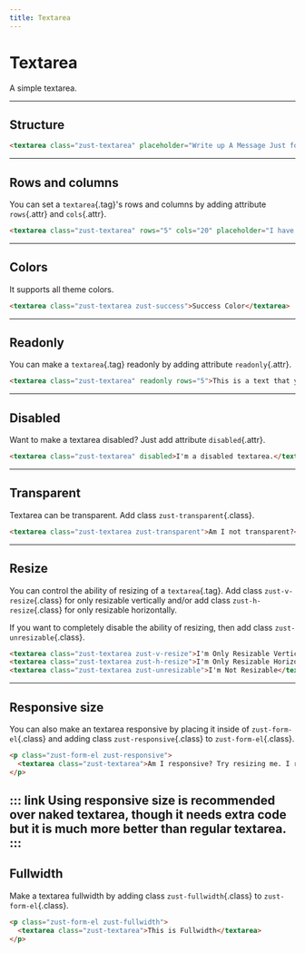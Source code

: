 ```yaml
---
title: Textarea
---
```


# Textarea
A simple textarea.

---


## Structure
```html {snippet}
<textarea class="zust-textarea" placeholder="Write up A Message Just for Me ;)"></textarea>
```
---


## Rows and columns
You can set a `textarea`{.tag}'s rows and columns by adding attribute `rows`{.attr} and `cols`{.attr}.

```html {snippet}
<textarea class="zust-textarea" rows="5" cols="20" placeholder="I have 5 Rows and 20 Columns"></textarea>
```
---


## Colors
It supports all theme colors.

```html {snippet}
<textarea class="zust-textarea zust-success">Success Color</textarea>
```
---


## Readonly
You can make a `textarea`{.tag} readonly by adding attribute `readonly`{.attr}.

```html {snippet}
<textarea class="zust-textarea" readonly rows="5">This is a text that you can just read. You can not change me.</textarea>
```
---


## Disabled
Want to make a textarea disabled? Just add attribute `disabled`{.attr}.

```html {snippet}
<textarea class="zust-textarea" disabled>I'm a disabled textarea.</textarea>
```
---


## Transparent
Textarea can be transparent. Add class `zust-transparent`{.class}.

```html {snippet}
<textarea class="zust-textarea zust-transparent">Am I not transparent?</textarea>
```
---


## Resize
You can control the ability of resizing of a `textarea`{.tag}. Add class `zust-v-resize`{.class} for only resizable vertically and/or add class `zust-h-resize`{.class} for only resizable horizontally.

If you want to completely disable the ability of resizing, then add class `zust-unresizable`{.class}.

```html {snippet}
<textarea class="zust-textarea zust-v-resize">I'm Only Resizable Vertically</textarea>
<textarea class="zust-textarea zust-h-resize">I'm Only Resizable Horizontally</textarea>
<textarea class="zust-textarea zust-unresizable">I'm Not Resizable</textarea>
```
---


## Responsive size
You can also make an textarea responsive by placing it inside of `zust-form-el`{.class} and adding class `zust-responsive`{.class} to `zust-form-el`{.class}.

```html {snippet}
<p class="zust-form-el zust-responsive">
  <textarea class="zust-textarea">Am I responsive? Try resizing me. I respect my parent container.</textarea>
</p>
```

::: link
Using responsive size is recommended over naked textarea, though it needs extra code but it is much more better than regular textarea.
:::
---


## Fullwidth
Make a textarea fullwidth by adding class `zust-fullwidth`{.class} to `zust-form-el`{.class}.

```html {snippet}
<p class="zust-form-el zust-fullwidth">
  <textarea class="zust-textarea">This is Fullwidth</textarea>
</p>
```
